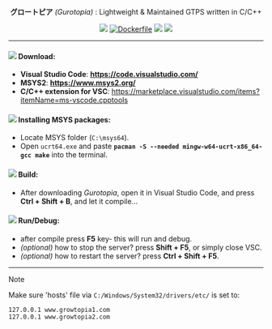 <div align="center">

**グロートピア** *(Gurotopia)* : Lightweight & Maintained GTPS written in C/C++

[![](https://github.com/GT-api/GT.api/actions/workflows/make.yml/badge.svg?branch=main&event=push)](https://github.com/GT-api/GT.api/actions/workflows/make.yml)
[![Dockerfile](https://github.com/gurotopia/Gurotopia/actions/workflows/docker.yml/badge.svg)](https://github.com/gurotopia/Gurotopia/actions/workflows/docker.yml)
[![](https://app.codacy.com/project/badge/Grade/fa8603d6ec2b4485b8e24817ef23ca21)](https://app.codacy.com/gh/gurotopia/Gurotopia/dashboard?utm_source=gh&utm_medium=referral&utm_content=&utm_campaign=Badge_grade)
[![](https://dcbadge.limes.pink/api/server/zzWHgzaF7J?style=flat)](https://discord.gg/zzWHgzaF7J)

</div>

***
#### ![](https://github.com/microsoft/vscode-icons/blob/main/icons/dark/checklist.svg) Download:
   - **Visual Studio Code**:  **https://code.visualstudio.com/**
   - **MSYS2**:  **https://www.msys2.org/**
   - **C/C++ extension for VSC**: https://marketplace.visualstudio.com/items?itemName=ms-vscode.cpptools

#### ![](https://github.com/microsoft/vscode-icons/blob/main/icons/dark/archive.svg) Installing MSYS packages:
   - Locate MSYS folder (`C:\msys64`).
   - Open `ucrt64.exe` and paste **`pacman -S --needed mingw-w64-ucrt-x86_64-gcc make`** into the terminal.

#### ![](https://github.com/microsoft/vscode-icons/blob/main/icons/dark/build.svg) Build:
   - After downloading *Gurotopia*, open it in Visual Studio Code, and press **Ctrl + Shift + B**, and let it compile...

#### ![](https://github.com/microsoft/vscode-icons/blob/main/icons/dark/debug-alt-small.svg) Run/Debug:
   - after compile press **F5** key- this will run and debug.
   - *(optional)* how to stop the server? press **Shift + F5**, or simply close VSC.
   - *(optional)* how to restart the server? press **Ctrl + Shift + F5**.
***

> [!NOTE]
> Make sure 'hosts' file via `C:/Windows/System32/drivers/etc/` is set to:
> ```
> 127.0.0.1 www.growtopia1.com
> 127.0.0.1 www.growtopia2.com
> ```
